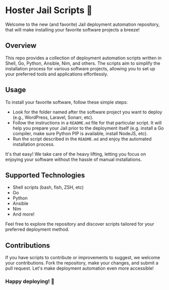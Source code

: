 # Hoster Jail Scripts 🚀

Welcome to the new (and favorite) Jail deployment automation repository, that will make installing your favorite software projects a breeze!

## Overview

This repo provides a collection of deployment automation scripts written in Shell, Go, Python, Ansible, Nim, and others.
The scripts aim to simplify the installation process for various software projects, allowing you to set up your preferred tools and applications effortlessly.

## Usage

To install your favorite software, follow these simple steps:

- Look for the folder named after the software project you want to deploy (e.g., WordPress, Laravel, Sonarr, etc).
- Follow the instructions in a `README.md` file for that particular script. It will help you prepare your Jail prior to the deployment itself (e.g. install a Go compiler, make sure Python PIP is available, install NodeJS, etc).
- Run the script described in the `README.md` and enjoy the automated installation process.

It's that easy! We take care of the heavy lifting, letting you focus on enjoying your software without the hassle of manual installations.

## Supported Technologies

- Shell scripts (bash, fish, ZSH, etc)
- Go
- Python
- Ansible
- Nim
- And more!

Feel free to explore the repository and discover scripts tailored for your preferred deployment method.

## Contributions

If you have scripts to contribute or improvements to suggest, we welcome your contributions. Fork the repository, make your changes, and submit a pull request. Let's make deployment automation even more accessible!

### Happy deploying! 🚀
